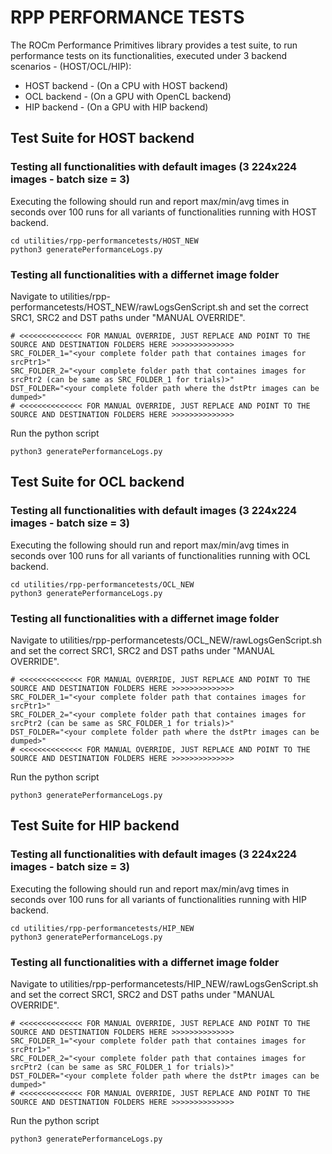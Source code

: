 # RPP PERFORMANCE TESTS
The ROCm Performance Primitives library provides a test suite, to run performance tests on its functionalities, executed under 3 backend scenarios - (HOST/OCL/HIP):
- HOST backend - (On a CPU with HOST backend)
- OCL backend - (On a GPU with OpenCL backend)
- HIP backend - (On a GPU with HIP backend)
## Test Suite for HOST backend
### Testing all functionalities with default images (3 224x224 images - batch size = 3)
Executing the following should run and report max/min/avg times in seconds over 100 runs for all variants of functionalities running with HOST backend.
```
cd utilities/rpp-performancetests/HOST_NEW
python3 generatePerformanceLogs.py
```
### Testing all functionalities with a differnet image folder
Navigate to utilities/rpp-performancetests/HOST_NEW/rawLogsGenScript.sh and set the correct SRC1, SRC2 and DST paths under "MANUAL OVERRIDE".
```
# <<<<<<<<<<<<<< FOR MANUAL OVERRIDE, JUST REPLACE AND POINT TO THE SOURCE AND DESTINATION FOLDERS HERE >>>>>>>>>>>>>>
SRC_FOLDER_1="<your complete folder path that containes images for  srcPtr1>"
SRC_FOLDER_2="<your complete folder path that containes images for  srcPtr2 (can be same as SRC_FOLDER_1 for trials)>"
DST_FOLDER="<your complete folder path where the dstPtr images can be dumped>"
# <<<<<<<<<<<<<< FOR MANUAL OVERRIDE, JUST REPLACE AND POINT TO THE SOURCE AND DESTINATION FOLDERS HERE >>>>>>>>>>>>>>
```
Run the python script
```
python3 generatePerformanceLogs.py
```

## Test Suite for OCL backend
### Testing all functionalities with default images (3 224x224 images - batch size = 3)
Executing the following should run and report max/min/avg times in seconds over 100 runs for all variants of functionalities running with OCL backend.
```
cd utilities/rpp-performancetests/OCL_NEW
python3 generatePerformanceLogs.py
```
### Testing all functionalities with a differnet image folder
Navigate to utilities/rpp-performancetests/OCL_NEW/rawLogsGenScript.sh and set the correct SRC1, SRC2 and DST paths under "MANUAL OVERRIDE".
```
# <<<<<<<<<<<<<< FOR MANUAL OVERRIDE, JUST REPLACE AND POINT TO THE SOURCE AND DESTINATION FOLDERS HERE >>>>>>>>>>>>>>
SRC_FOLDER_1="<your complete folder path that containes images for  srcPtr1>"
SRC_FOLDER_2="<your complete folder path that containes images for  srcPtr2 (can be same as SRC_FOLDER_1 for trials)>"
DST_FOLDER="<your complete folder path where the dstPtr images can be dumped>"
# <<<<<<<<<<<<<< FOR MANUAL OVERRIDE, JUST REPLACE AND POINT TO THE SOURCE AND DESTINATION FOLDERS HERE >>>>>>>>>>>>>>
```
Run the python script
```
python3 generatePerformanceLogs.py
```

## Test Suite for HIP backend
### Testing all functionalities with default images (3 224x224 images - batch size = 3)
Executing the following should run and report max/min/avg times in seconds over 100 runs for all variants of functionalities running with HIP backend.
```
cd utilities/rpp-performancetests/HIP_NEW
python3 generatePerformanceLogs.py
```
### Testing all functionalities with a differnet image folder
Navigate to utilities/rpp-performancetests/HIP_NEW/rawLogsGenScript.sh and set the correct SRC1, SRC2 and DST paths under "MANUAL OVERRIDE".
```
# <<<<<<<<<<<<<< FOR MANUAL OVERRIDE, JUST REPLACE AND POINT TO THE SOURCE AND DESTINATION FOLDERS HERE >>>>>>>>>>>>>>
SRC_FOLDER_1="<your complete folder path that containes images for  srcPtr1>"
SRC_FOLDER_2="<your complete folder path that containes images for  srcPtr2 (can be same as SRC_FOLDER_1 for trials)>"
DST_FOLDER="<your complete folder path where the dstPtr images can be dumped>"
# <<<<<<<<<<<<<< FOR MANUAL OVERRIDE, JUST REPLACE AND POINT TO THE SOURCE AND DESTINATION FOLDERS HERE >>>>>>>>>>>>>>
```
Run the python script
```
python3 generatePerformanceLogs.py
```
